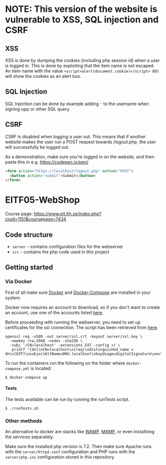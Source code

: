 # NOTE: This version of the website is vulnerable to XSS, SQL injection and CSRF
## XSS
XSS is done by dumping the cookies (including php session id) when a user is logged in. This is done by exploiting that the item
name is not escaped. An item name with the value `<script>alert(document.cookie)</script> Båt` will show the cookies as an alert box.

## SQL Injection
SQL Injection can be done by example adding `'` to the username when signing upp or other SQL query.

## CSRF
CSRF is disabled when logging a user out. This means that if another website makes the user run a POST request towards /logout.php, the user will successfully be logged out. 

As a demonstration, make sure you're logged in on the website, and then paste this in e.g. https://codepen.io/pen/

```html
<form action="https://localhost/logout.php" method="POST">
  <button action="submit">Submit</button>
</form>
```

# EITF05-WebShop

Course page: https://www.eit.lth.se/index.php?ciuid=1151&coursepage=7434

## Code structure
* `server` - contains configuration files for the webserver
* `src` - contains the php code used in this project

## Getting started

### Via Docker
First of all make sure [Docker](https://docs.docker.com/install/) and [Docker-Compose](https://docs.docker.com/compose/install/) are installed in your system. 

Docker now requires an account to download, so if you don't want to create an account, use one of the accounts listed [here](http://bugmenot.com/view/docker.com).

Before proceeding with running the webserver, you need to set up certificates for the ssl connection.
The script has been retrieved from [here](https://letsencrypt.org/docs/certificates-for-localhost/).

```
openssl req -x509 -out server/ssl.crt -keyout server/ssl.key \
  -newkey rsa:2048 -nodes -sha256 \
  -subj '/CN=localhost' -extensions EXT -config <( \
   printf "[dn]\nCN=localhost\n[req]\ndistinguished_name = dn\n[EXT]\nsubjectAltName=DNS:localhost\nkeyUsage=digitalSignature\nextendedKeyUsage=serverAuth")
```


To run the containers run the following on the folder where `docker-compose.yml` is located:
```
$ docker-compose up
```

#### Tests
The tests available can be run by running the runTests script.
```
$ ./runTests.sh
```

### Other methods
An alternative to docker are stacks like [WAMP](http://www.wampserver.com/en/), [MAMP](https://www.mamp.info/en/), or even installinng the services separately.

Make sure the installed php version is 7.2. Then make sure Apache runs with the `server/httpd.conf` configuration and PHP runs with the `server/php.ini` configuration stored in this repository.
